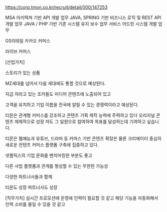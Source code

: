https://corp.tmon.co.kr/recruit/detail/000/147253

MSA 아키텍쳐 기반 API 개발 업무
JAVA, SPRING 기반 비즈니스 로직 및 REST API 개발 업무
JAVA / PHP 기반 기존 시스템 유지 보수 업무
서비스 어드민 시스템 개발 업무


GS리테일
카카오 커머스

라이브 커머스



[산업가치]

스토리가 있는 상품

MZ세대를 넘어서 다음 세대에도 통할 것으로 예상된다.

지금 자라고 있는 조카들도 미디어 콘텐츠에 노출되어 있고

고객을 유치하고 기업 이름을 전국에 알릴 수 있는 경쟁력이라고 예상된다.



티몬은 관계형 커머스를 강조하고 콘텐츠 기획 제작 능력에 주력하고 있다
오리지널 콘텐츠 제제작으로 성장
저도 그 일원으로 참여하여 목표를 달성하는데 기여하고 싶습니다.

티몬은 웹예능과 유튜브, 드라마 등 커머스 기반 콘텐츠 확장은 물론 크리에이터 중심의 새로운 컨텐츠 커머스 플랫폼 구축에 집중하고 있다.

넷플릭스의 기업 문화를 벤치마킹한 부분도 좋고

다른 사업 플랫폼과 관계를 형성할 수 있는 무한한 가능성

다양한 파트너사들과 함께 

티몬도 성장 파트너사도 성장


[직무가치]
실시간 프로모션에 운영에 인력이 필요할 것 같고
해당 기능을 자동화해서 인력 소비를 줄일 수 있을 것 같고
